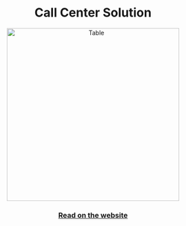 
<h1 align="center">Call Center Solution</h1>

<div align="center">
  <a href="https://www.techinterviewhandbook.org/">
        <img src="https://raw.githubusercontent.com/gist/joaopedro-dev/540120ac53c7755751788daaccb4ef39/raw/0dbf07acb767d3ee405ee8d0f7df6e2f98a176f5/table.svg" alt="Table" width="400">
  </a>
  <br />
  <h3>
    <a href="https://table-project-five.vercel.app/">Read on the website</a>
  </h3>
</div>
